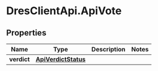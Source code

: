 # DresClientApi.ApiVote

## Properties

Name | Type | Description | Notes
------------ | ------------- | ------------- | -------------
**verdict** | [**ApiVerdictStatus**](ApiVerdictStatus.md) |  | 


